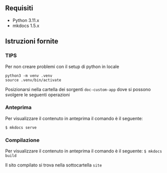 ## Requisiti
- Python 3.11.x
- mkdocs 1.5.x

## Istruzioni fornite
### TIPS
Per non creare problemi con il setup di python in locale
```
python3 -m venv .venv
source .venv/bin/activate
``````
Posizionarsi nella cartella dei sorgenti `doc-custom-app` dove si possono svolgere le seguenti operazioni

### Anteprima

Per visualizzare il contenuto in anteprima il comando è il seguente:

`$ mkdocs serve`

### Compilazione

Per visualizzare il contenuto in anteprima il comando è il seguente:
`$ mkdocs build`

Il sito compilato si trova nella sottocartella `site`